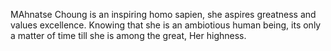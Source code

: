MAhnatse Choung is an inspiring homo sapien, she aspires greatness and values excellence. Knowing that she is an ambiotious human being, its only a matter of time till she is among the great, Her highness.
